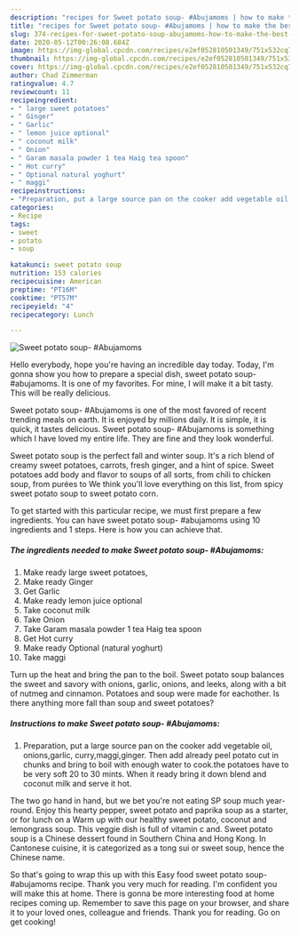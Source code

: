 ```yaml
---
description: "recipes for Sweet potato soup- #Abujamoms | how to make the best Sweet potato soup- #Abujamoms"
title: "recipes for Sweet potato soup- #Abujamoms | how to make the best Sweet potato soup- #Abujamoms"
slug: 374-recipes-for-sweet-potato-soup-abujamoms-how-to-make-the-best-sweet-potato-soup-abujamoms
date: 2020-05-12T00:26:08.684Z
image: https://img-global.cpcdn.com/recipes/e2ef052810501349/751x532cq70/sweet-potato-soup-abujamoms-recipe-main-photo.jpg
thumbnail: https://img-global.cpcdn.com/recipes/e2ef052810501349/751x532cq70/sweet-potato-soup-abujamoms-recipe-main-photo.jpg
cover: https://img-global.cpcdn.com/recipes/e2ef052810501349/751x532cq70/sweet-potato-soup-abujamoms-recipe-main-photo.jpg
author: Chad Zimmerman
ratingvalue: 4.7
reviewcount: 11
recipeingredient:
- " large sweet potatoes"
- " Ginger"
- " Garlic"
- " lemon juice optional"
- " coconut milk"
- " Onion"
- " Garam masala powder 1 tea Haig tea spoon"
- " Hot curry"
- " Optional natural yoghurt"
- " maggi"
recipeinstructions:
- "Preparation, put a large source pan on the cooker add vegetable oil, onions,garlic, curry,maggi,ginger. Then add already peel potato cut in chunks and bring to boil with enough water to cook.the potatoes have to be very soft 20 to 30 mints. When it ready bring it down blend and coconut milk and serve it hot."
categories:
- Recipe
tags:
- sweet
- potato
- soup

katakunci: sweet potato soup 
nutrition: 153 calories
recipecuisine: American
preptime: "PT16M"
cooktime: "PT57M"
recipeyield: "4"
recipecategory: Lunch

---
```



![Sweet potato soup- #Abujamoms](https://img-global.cpcdn.com/recipes/e2ef052810501349/751x532cq70/sweet-potato-soup-abujamoms-recipe-main-photo.jpg)

Hello everybody, hope you're having an incredible day today. Today, I'm gonna show you how to prepare a special dish, sweet potato soup- #abujamoms. It is one of my favorites. For mine, I will make it a bit tasty. This will be really delicious.

Sweet potato soup- #Abujamoms is one of the most favored of recent trending meals on earth. It is enjoyed by millions daily. It is simple, it is quick, it tastes delicious. Sweet potato soup- #Abujamoms is something which I have loved my entire life. They are fine and they look wonderful.

Sweet potato soup is the perfect fall and winter soup. It&#39;s a rich blend of creamy sweet potatoes, carrots, fresh ginger, and a hint of spice. Sweet potatoes add body and flavor to soups of all sorts, from chili to chicken soup, from purées to We think you&#39;ll love everything on this list, from spicy sweet potato soup to sweet potato corn.


To get started with this particular recipe, we must first prepare a few ingredients. You can have sweet potato soup- #abujamoms using 10 ingredients and 1 steps. Here is how you can achieve that.

<!--inarticleads1-->

##### The ingredients needed to make Sweet potato soup- #Abujamoms:

1. Make ready  large sweet potatoes,
1. Make ready  Ginger
1. Get  Garlic
1. Make ready  lemon juice optional
1. Take  coconut milk
1. Take  Onion
1. Take  Garam masala powder 1 tea Haig tea spoon
1. Get  Hot curry
1. Make ready  Optional (natural yoghurt)
1. Take  maggi


Turn up the heat and bring the pan to the boil. Sweet potato soup balances the sweet and savory with onions, garlic, onions, and leeks, along with a bit of nutmeg and cinnamon. Potatoes and soup were made for eachother. Is there anything more fall than soup and sweet potatoes? 

<!--inarticleads2-->

##### Instructions to make Sweet potato soup- #Abujamoms:

1. Preparation, put a large source pan on the cooker add vegetable oil, onions,garlic, curry,maggi,ginger. Then add already peel potato cut in chunks and bring to boil with enough water to cook.the potatoes have to be very soft 20 to 30 mints. When it ready bring it down blend and coconut milk and serve it hot.


The two go hand in hand, but we bet you&#39;re not eating SP soup much year-round. Enjoy this hearty pepper, sweet potato and paprika soup as a starter, or for lunch on a Warm up with our healthy sweet potato, coconut and lemongrass soup. This veggie dish is full of vitamin c and. Sweet potato soup is a Chinese dessert found in Southern China and Hong Kong. In Cantonese cuisine, it is categorized as a tong sui or sweet soup, hence the Chinese name. 

So that's going to wrap this up with this Easy food sweet potato soup- #abujamoms recipe. Thank you very much for reading. I'm confident you will make this at home. There is gonna be more interesting food at home recipes coming up. Remember to save this page on your browser, and share it to your loved ones, colleague and friends. Thank you for reading. Go on get cooking!
